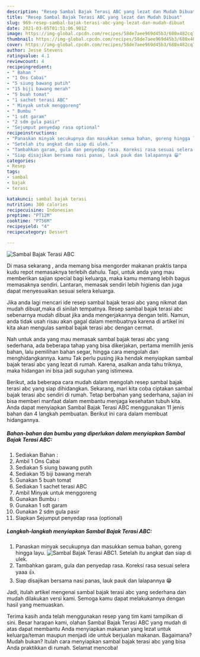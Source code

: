 ```yaml
---
description: "Resep Sambal Bajak Terasi ABC yang lezat dan Mudah Dibuat"
title: "Resep Sambal Bajak Terasi ABC yang lezat dan Mudah Dibuat"
slug: 969-resep-sambal-bajak-terasi-abc-yang-lezat-dan-mudah-dibuat
date: 2021-03-05T01:51:06.901Z
image: https://img-global.cpcdn.com/recipes/58de7aee969d45b3/680x482cq70/sambal-bajak-terasi-abc-foto-resep-utama.jpg
thumbnail: https://img-global.cpcdn.com/recipes/58de7aee969d45b3/680x482cq70/sambal-bajak-terasi-abc-foto-resep-utama.jpg
cover: https://img-global.cpcdn.com/recipes/58de7aee969d45b3/680x482cq70/sambal-bajak-terasi-abc-foto-resep-utama.jpg
author: Jesse Stevens
ratingvalue: 4.1
reviewcount: 4
recipeingredient:
- " Bahan "
- "1 Ons Cabai"
- "5 siung bawang putih"
- "15 biji bawang merah"
- "5 buah tomat"
- "1 sachet terasi ABC"
- " Minyak untuk menggoreng"
- " Bumbu "
- "1 sdt garam"
- "2 sdm gula pasir"
- "Sejumput penyedap rasa optional"
recipeinstructions:
- "Panaskan minyak secukupnya dan masukkan semua bahan, goreng hingga layu."
- "Setelah itu angkat dan siap di ulek."
- "Tambahkan garam, gula dan penyedap rasa. Koreksi rasa sesuai selera yaaa 👍."
- "Siap disajikan bersama nasi panas, lauk pauk dan lalapannya 😁"
categories:
- Resep
tags:
- sambal
- bajak
- terasi

katakunci: sambal bajak terasi 
nutrition: 300 calories
recipecuisine: Indonesian
preptime: "PT12M"
cooktime: "PT56M"
recipeyield: "4"
recipecategory: Dessert

---
```



![Sambal Bajak Terasi ABC](https://img-global.cpcdn.com/recipes/58de7aee969d45b3/680x482cq70/sambal-bajak-terasi-abc-foto-resep-utama.jpg)

Di masa  sekarang , anda memang bisa mengorder makanan praktis tanpa kudu repot memasaknya terlebih dahulu. Tapi, untuk anda yang mau memberikan sajian special bagi keluarga, maka kamu memang lebih bagus memasaknya sendiri. Lantaran, memasak sendiri lebih higienis dan juga dapat menyesuaikan sesuai selera keluarga.

Jika anda lagi mencari ide resep sambal bajak terasi abc yang nikmat dan mudah dibuat,maka di sinilah tempatnya. Resep sambal bajak terasi abc  sebenarnya mudah dibuat jika anda mengerjakannya dengan teliti. Namun, anda tidak usah risau akan gagal dalam membuatnya 
karena di artikel ini kita akan mengulas sambal bajak terasi abc dengan cermat.  



Nah untuk anda yang mau memasak sambal bajak terasi abc yang sederhana, ada beberapa tahap yang bisa dikerjakan, pertama memilih jenis bahan, lalu pemilihan bahan segar, hingga cara mengolah dan menghidangkannya. kamu Tak perlu pusing jika hendak menyiapkan sambal bajak terasi abc yang lezat di rumah. Karena, asalkan anda  tahu triknya, maka hidangan ini bisa jadi suguhan yang istimewa.

Berikut, ada beberapa cara mudah dalam mengolah resep sambal bajak terasi abc yang siap dihidangkan. Sekarang, mari kita coba ciptakan sambal bajak terasi abc sendiri di rumah. Tetap berbahan yang sederhana, sajian ini bisa memberi manfaat dalam membantu menjaga kesehatan tubuh kita. Anda dapat menyiapkan Sambal Bajak Terasi ABC menggunakan 11 jenis bahan dan 4 langkah pembuatan. Berikut ini cara dalam membuat hidangannya.

<!--inarticleads1-->

##### Bahan-bahan dan bumbu yang diperlukan dalam menyiapkan Sambal Bajak Terasi ABC:

1. Sediakan  Bahan :
1. Ambil 1 Ons Cabai
1. Sediakan 5 siung bawang putih
1. Sediakan 15 biji bawang merah
1. Gunakan 5 buah tomat
1. Sediakan 1 sachet terasi ABC
1. Ambil  Minyak untuk menggoreng
1. Gunakan  Bumbu :
1. Gunakan 1 sdt garam
1. Gunakan 2 sdm gula pasir
1. Siapkan Sejumput penyedap rasa (optional)




<!--inarticleads2-->

##### Langkah-langkah menyiapkan Sambal Bajak Terasi ABC:

1. Panaskan minyak secukupnya dan masukkan semua bahan, goreng hingga layu.
<img src="https://img-global.cpcdn.com/steps/6f2b26041d0fc20b/160x128cq70/sambal-bajak-terasi-abc-langkah-memasak-1-foto.jpg" alt="Sambal Bajak Terasi ABC">1. Setelah itu angkat dan siap di ulek.
1. Tambahkan garam, gula dan penyedap rasa. Koreksi rasa sesuai selera yaaa 👍.
1. Siap disajikan bersama nasi panas, lauk pauk dan lalapannya 😁




Jadi, itulah artikel mengenai  sambal bajak terasi abc  yang sederhana dan mudah dilakukan versi kami. Semoga kamu dapat melakukannya dengan hasil yang memuaskan. 

Terima kasih anda telah menggunakan resep yang tim kami tampilkan di sini. Besar harapan kami, olahan  Sambal Bajak Terasi ABC yang mudah di atas dapat membantu Anda menyiapkan makanan yang lezat untuk keluarga/teman maupun menjadi ide untuk berjualan makanan. Bagaimana? Mudah bukan? Itulah cara menyiapkan sambal bajak terasi abc yang bisa Anda praktikkan di rumah. Selamat mencoba!

